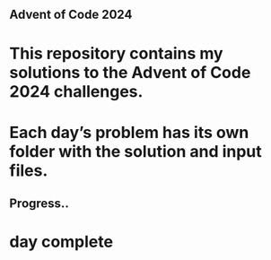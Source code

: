 ## Advent of Code 2024

 # This repository contains my solutions to the Advent of Code 2024 challenges.
 # Each day’s problem has its own folder with the  solution and input files.

 ## Progress..
 # day complete  
